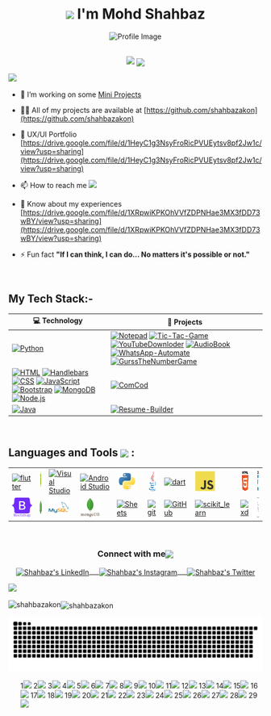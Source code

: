 <div align="center">
  <h1><img src="https://github.com/shahbazakon/shahbazakon/assets/57652434/aaa11d08-a94d-47c9-b4e5-142cb0ba9a50" height="75px"> I'm Mohd Shahbaz </h1>
  <img src="https://user-images.githubusercontent.com/57652434/123544706-1e540b00-d772-11eb-8d74-28947acc4595.png" alt="Profile Image">
</div>


 <br>


<p align="center">
  <a href="https://github.com/DenverCoder1/readme-typing-svg"></a>
  <img src="https://github.com/shahbazakon/shahbazakon/assets/57652434/c0177661-7787-4fe2-a73d-7c4710cf850e" height="70px">
  <img align="center" src="https://readme-typing-svg.herokuapp.com?font=Sofia+Sans&color=3c4c56&size=40&lines=Syntax+is+the+brush;logic+is+the+art;Code+your+masterpiece;"/>
</p>

<a href="https://www.youtube.com/watch?v=dQw4w9WgXcQ"><img src="https://user-images.githubusercontent.com/73097560/115834477-dbab4500-a447-11eb-908a-139a6edaec5c.gif"></a>
 
- 🤝 I’m working on some [Mini Projects](https://github.com/shahbazakon/Mini-Project.git)

- 👨‍💻 All of my projects are available at [https://github.com/shahbazakon](https://github.com/shahbazakon)

- 📝 UX/UI Portfolio [https://drive.google.com/file/d/1HeyC1g3NsyFroRicPVUEytsv8pf2Jw1c/view?usp=sharing](https://drive.google.com/file/d/1HeyC1g3NsyFroRicPVUEytsv8pf2Jw1c/view?usp=sharing)

- 📫 How to reach me <img src="https://img.shields.io/badge/-shahbajakon.@gmail.com-c14438?style=flat-square&logo=Gmail&logoColor=white&link=mailto&style=flat-square:shahbajakon.@gmail.com" />

- 📄 Know about my experiences [https://drive.google.com/file/d/1XRpwiKPKOhVVfZDPNHae3MX3fDD73wBY/view?usp=sharing](https://drive.google.com/file/d/1XRpwiKPKOhVVfZDPNHae3MX3fDD73wBY/view?usp=sharing)

- ⚡ Fun fact **"If I can think, I can do... No matters it's possible or not."** 
 
 <br>

## My Tech Stack:-

<!-- START OF PROFILE STACK, DO NOT REMOVE -->

| 💻 **Technology** | 🚀 **Projects** |
|-|-|
| [![Python](https://img.shields.io/static/v1?label=&message=Python&color=3C78A9&logo=python&logoColor=FFFFFF)](https://www.python.org/) | [![Notepad](https://img.shields.io/static/v1?label=&message=Notepad&color=000605&logo=github&logoColor=white&labelColor=000605)](https://github.com/shahbazakon/Mini-Project/blob/main/Notepad.py) [![Tic-Tac-Game](https://img.shields.io/static/v1?label=&message=Tic-Tac-Game&color=000605&logo=github&logoColor=white&labelColor=000605)](https://github.com/shahbazakon/Mini-Project/blob/main/Tic-Tac.py) [![YouTubeDownloder](https://img.shields.io/static/v1?label=&message=YouTube-Downloder&color=000605&logo=github&logoColor=white&labelColor=000605)](https://github.com/shahbazakon/Mini-Project/blob/main/YouTubeDownloder.py) [![AudioBook](https://img.shields.io/static/v1?label=&message=Audiobook&color=000605&logo=github&logoColor=white&labelColor=000605)](https://github.com/shahbazakon/Mini-Project/blob/main/AudioBook.py) [![WhatsApp-Automate](https://img.shields.io/static/v1?label=&message=WhatsApp-Automate&color=000605&logo=github&logoColor=white&labelColor=000605)](https://github.com/shahbazakon/Mini-Project/blob/main/WhatsAppMsg.py) [![GurssTheNumberGame](https://img.shields.io/static/v1?label=&message=Guess-The-Number&color=000605&logo=github&logoColor=white&labelColor=000605)](https://github.com/shahbazakon/Mini-Project/blob/main/GuessTheNumber.py) |
| [![HTML](https://img.shields.io/static/v1?label=&message=HTML&color=ff751a&logo=HTML5&logoColor=FFFFFF)](https://developer.mozilla.org/en-US/docs/Web/Guide/HTML/HTML5) [![Handlebars](https://img.shields.io/static/v1?label=&message=CSS&color=00aced&logo=CSS3&logoColor=FFFFFF)](https://handlebarsjs.com/guide/) [![CSS](https://img.shields.io/static/v1?label=&message=Handlebars&color=8B4513&logo=Handlebars&logoColor=FFFFFF)]() [![JavaScript](https://img.shields.io/static/v1?label=&message=JavaScript&color=F1E05A&logo=javascript&logoColor=FFFFFF)](https://developer.mozilla.org/en-US/docs/Web/JavaScript)  [![Bootstrap](https://img.shields.io/badge/Bootstrap-563D7C?style=for-the-badge&logo=bootstrap&logoColor=white&style=flat-square)]() [![MongoDB](https://img.shields.io/badge/MongoDB-4EA94B?style=for-the-badge&logo=mongodb&logoColor=white&style=flat-square)](https://docs.mongodb.com/) [![Node.js](https://img.shields.io/static/v1?label=&message=Node.js&color=47d147&logo=node.js&logoColor=FFFFFF)](https://nodejs.org/en/)| [![ComCod](https://img.shields.io/static/v1?label=&message=ComCod_E-Learning_Website&color=000605&logo=github&logoColor=white&labelColor=000605)](https://github.com/shahbazakon/Project-Comcod.git) |
| [![Java](https://img.shields.io/badge/Java-ED8B00?style=for-the-badge&logo=java&logoColor=white&style=flat-square)](https://developer.mozilla.org/en-US/docs/Web/JavaScript) | [![Resume-Builder](https://img.shields.io/static/v1?label=&message=Resume-Builder&color=000605&logo=github&logoColor=white&labelColor=000605)](https://github.com/shahbazakon/Resume_Builder.git) |
<!-- END OF PROFILE STACK, DO NOT REMOVE -->
<br>


## Languages and Tools <img align="center" src = "https://media2.giphy.com/media/QssGEmpkyEOhBCb7e1/giphy.gif?cid=ecf05e47a0n3gi1bfqntqmob8g9aid1oyj2wr3ds3mg700bl&rid=giphy.gif" width = 25px> :

<table align="center">
    <tbody>
        <tr>
          <td>
                <a href="https://flutter.dev" target="_blank"> <img src="https://www.vectorlogo.zone/logos/flutterio/flutterio-icon.svg" alt="flutter" width="40" height="40"/> </a> 
          </td>
          <td> 
                <a href="https://developer.android.com" target="_blank"> <img src="https://raw.githubusercontent.com/devicons/devicon/master/icons/android/android-original-wordmark.svg" alt="android" width="40" height="40"/> </a>
           </td>
           <td>
                <a href="#"><img alt="Visual Studio" title="Visual Studio Code" height="28px"src="https://img.icons8.com/fluent/48/000000/visual-studio-code-2019.png" /></a>
         </td>
            <td><a href="#"><img alt="Android Studio" title="Android Studio" height="28px"
                        src="https://i.imgur.com/6nJGNMN.png" /></a></td>
           <td>
            <a href="https://www.python.org" target="_blank"> <img src="https://raw.githubusercontent.com/devicons/devicon/master/icons/python/python-original.svg" alt="python" width="40" height="40"/></a>
            </td>
            <td>
              <a href="https://www.java.com" target="_blank"> <img src="https://raw.githubusercontent.com/devicons/devicon/master/icons/java/java-original.svg" alt="java" width="40" height="40"/> </a>
         </td>
          <td><a href="https://dart.dev" target="_blank"> <img src="https://www.vectorlogo.zone/logos/dartlang/dartlang-icon.svg" alt="dart" width="40" height="40"/> </a></td>
            <td><a href="https://developer.mozilla.org/en-US/docs/Web/JavaScript" target="_blank"> <img src="https://raw.githubusercontent.com/devicons/devicon/master/icons/javascript/javascript-original.svg" alt="javascript" width="40" height="40"/> </a>
            </td>        
            <td><a href="https://www.w3.org/html/" target="_blank"> <img src="https://raw.githubusercontent.com/devicons/devicon/master/icons/html5/html5-original-wordmark.svg" alt="html5" width="40" height="40"/> </a>
            </td>
            <td><a href="https://www.w3schools.com/css/" target="_blank"> <img src="https://raw.githubusercontent.com/devicons/devicon/master/icons/css3/css3-original-wordmark.svg" alt="css3" width="40" height="40"/> </a>
            </td>
        </tr>
        <tr> 
         <td> <a href="https://getbootstrap.com" target="_blank"> <img src="https://raw.githubusercontent.com/devicons/devicon/master/icons/bootstrap/bootstrap-plain-wordmark.svg" alt="bootstrap" width="40" height="40"/> </a>
            </td>
            <td><a href="#"><img alt="NodeJS" title="NodeJS" height="28px"
                        src="https://raw.githubusercontent.com/github/explore/80688e429a7d4ef2fca1e82350fe8e3517d3494d/topics/nodejs/nodejs.png" /></a>
            </td>
            <td><a href="https://www.mysql.com/" target="_blank"> <img src="https://raw.githubusercontent.com/devicons/devicon/master/icons/mysql/mysql-original-wordmark.svg" alt="mysql" width="40" height="40"/> </a>
            </td>
            <td><a href<a href="https://www.mongodb.com/" target="_blank"> <img src="https://raw.githubusercontent.com/devicons/devicon/master/icons/mongodb/mongodb-original-wordmark.svg" alt="mongodb" width="40" height="40"/> </a></td>
            <td><a href="#"><img alt="Sheets" title="Sheets" height="28px"
                        src="https://img.icons8.com/color/48/000000/google-sheets.png" /></a></td>    
            <td><a href="https://git-scm.com/" target="_blank"> <img src="https://www.vectorlogo.zone/logos/git-scm/git-scm-icon.svg" alt="git" width="40" height="40"/> </a></td>            
            <td><a href="#"><img alt="GitHub" title="GitHub" height="28px" src="https://i.imgur.com/DZgetVv.png" /></a>
            </td>            
            <td></a> <a href="https://scikit-learn.org/" target="_blank"> <img src="https://upload.wikimedia.org/wikipedia/commons/0/05/Scikit_learn_logo_small.svg" alt="scikit_learn" width="40" height="40"/> </a>
            </td>       
            <td><a href="https://www.adobe.com/products/xd.html" target="_blank"> <img src="https://cdn.worldvectorlogo.com/logos/adobe-xd.svg" alt="xd" width="40" height="40"/> </a></td>
            <td><a href="https://www.photoshop.com/en" target="_blank"> <img src="https://raw.githubusercontent.com/devicons/devicon/master/icons/photoshop/photoshop-line.svg" alt="photoshop" width="40" height="40"/> </a></td>
        </tr>
    </tbody>
</table>


<br>
<h3 align="center">Connect with me<img align="center" src="https://github.com/rajput2107/rajput2107/blob/master/Assets/Handshake.gif" height="33px" /></h3> 
<p align="center">
 <a href="https://www.linkedin.com/in/mohd-shahbaz/" target="blank">
  <img align="center" alt="Shahbaz's LinkedIn" width="30px" height="30px" src="https://www.vectorlogo.zone/logos/linkedin/linkedin-icon.svg" /> &nbsp; &nbsp;
 </a>
 <a href="https://www.instagram.com/shahbaz_akon/" target="blank">
  <img align="center" alt="Shahbaz's Instagram" width="30px" height="30px" src="https://www.vectorlogo.zone/logos/instagram/instagram-icon.svg" /> &nbsp; &nbsp;
 </a>
 <a href="https://www.facebook.com/shahbazakon.genius/" target="blank">
  <img align="center" alt="Shahbaz's Twitter" width="30px" height="30px" src="https://www.vectorlogo.zone/logos/facebook/facebook-official.svg" />
 </a> <br />

  </p>


<a href="https://www.youtube.com/watch?v=dQw4w9WgXcQ"><img src="https://user-images.githubusercontent.com/73097560/115834477-dbab4500-a447-11eb-908a-139a6edaec5c.gif"></a>

<p>
  <img align="left" src="https://github-readme-stats.vercel.app/api/top-langs/?username=shahbazakon&theme=radical&line_height=27" alt="shahbazakon" />
  <img align="center" src="https://github-readme-stats.vercel.app/api?username=shahbazakon&theme=radical&line_height=27" alt="shahbazakon" />
</p>
<!-- Snake game -->

![snake gif](https://github.com/shahbazakon/shahbazakon/blob/output/github-contribution-grid-snake.svg)


<ul>
  1<img src="https://github.com/shahbazakon/shahbazakon/assets/57652434/4478513f-1d57-4d31-ac2d-6883179e6188" height="100px">
  2<img src="https://github.com/shahbazakon/shahbazakon/assets/57652434/cb6becf2-9d7a-488d-99ce-c8f9e4d4461c" height="100px">
  3<img src="https://github.com/shahbazakon/shahbazakon/assets/57652434/de305b15-43b6-4d5f-9a81-867c3e5eff50" height="100px">
  4<img src="https://github.com/shahbazakon/shahbazakon/assets/57652434/3aef6398-49ce-4b16-bd71-fcb2d556e522" height="100px">
  5<img src="https://github.com/shahbazakon/shahbazakon/assets/57652434/93cd2351-498f-4abe-b977-16f722f1a6c7" height="100px">
  6<img src="https://github.com/shahbazakon/shahbazakon/assets/57652434/db54fc4f-7ff8-44c9-ab86-16cd4a13a197" height="100px">
  7<img src="https://github.com/shahbazakon/shahbazakon/assets/57652434/0d9dfde2-ba5e-4bca-95a6-9e31cac85018" height="100px">
  8<img src="https://github.com/shahbazakon/shahbazakon/assets/57652434/278ed41b-2763-4b72-9f0b-6fc4d8ecba79" height="100px">
  9<img src="https://github.com/shahbazakon/shahbazakon/assets/57652434/a60c378d-a76a-465b-a669-92f9e9feb81e" height="100px">
  10<img src="https://github.com/shahbazakon/shahbazakon/assets/57652434/fafbf8aa-411d-4dd3-bf04-d87560c6c5bc" height="100px">
  11<img src="https://github.com/shahbazakon/shahbazakon/assets/57652434/c0177661-7787-4fe2-a73d-7c4710cf850e" height="100px">
  12<img src="https://github.com/shahbazakon/shahbazakon/assets/57652434/aaa11d08-a94d-47c9-b4e5-142cb0ba9a50" height="100px">
  13<img src="https://github.com/shahbazakon/shahbazakon/assets/57652434/86c83f4f-eb0a-40ee-9da9-1c73931cb0b5" height="100px">
  14<img src="https://github.com/shahbazakon/shahbazakon/assets/57652434/5ac5d825-219d-403f-9c05-0cecdc328393" height="100px">
  15<img src="https://github.com/shahbazakon/shahbazakon/assets/57652434/9a4ca7ba-bf35-42c1-bb2d-20a9ce0cd55f" height="100px">
  16<img src="https://github.com/shahbazakon/shahbazakon/assets/57652434/a37dd797-6ac3-42e9-940c-7779ca1b5e40" height="100px">
  17<img src="https://github.com/shahbazakon/shahbazakon/assets/57652434/43ed8c7e-4a7b-425a-b0ae-b413bb86c3f8" height="100px">
  18<img src="https://github.com/shahbazakon/shahbazakon/assets/57652434/31c96544-f4c3-4fa0-a3b0-e52eea9615a6" height="100px">
  19<img src="https://github.com/shahbazakon/shahbazakon/assets/57652434/bc7a20dd-66d2-41e7-a28b-3d87c42da565" height="100px">
  20<img src="https://github.com/shahbazakon/shahbazakon/assets/57652434/28e86767-8bac-44af-8610-013ba60f6a00" height="100px">
  21<img src="https://github.com/shahbazakon/shahbazakon/assets/57652434/76a26bbd-b290-45b8-b8f7-1d04c00cb9b9" height="100px">
  22<img src="https://github.com/shahbazakon/shahbazakon/assets/57652434/c2567da6-0c0a-4bce-b2df-9d442e4cfd24" height="100px">
  23<img src="https://github.com/shahbazakon/shahbazakon/assets/57652434/c3823804-8754-42da-8572-0fce0bd9203f" height="100px">
  24<img src="https://github.com/shahbazakon/shahbazakon/assets/57652434/8dcde947-b94d-41ed-8792-538ae41e2732" height="100px">
  25<img src="https://github.com/shahbazakon/shahbazakon/assets/57652434/b9305289-7132-4a0c-b0e4-3b49c4a02e84" height="100px">
  26<img src="https://github.com/shahbazakon/shahbazakon/assets/57652434/99ce47cd-383c-43fa-886b-fe8ced3a9b1d" height="100px">
  27<img src="https://github.com/shahbazakon/shahbazakon/assets/57652434/725ae306-138a-4dda-9a5c-a7fcd795ee25" height="100px">
  28<img src="https://github.com/shahbazakon/shahbazakon/assets/57652434/d2d976e9-56b5-4d04-90d2-7ca843ed6eac" height="100px">
  29<img src="https://github.com/shahbazakon/shahbazakon/assets/57652434/8a7d8c04-375d-4260-ab00-e16d9ee198af" height="100px">
</ul>


